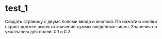 # test_1
Создать страницу с двумя полями ввода и кнопкой. По нажатию кнопки скрипт должен вывести значение суммы введенных чисел. Значения по умолчанию для полей: 0.1 и 0.2.
